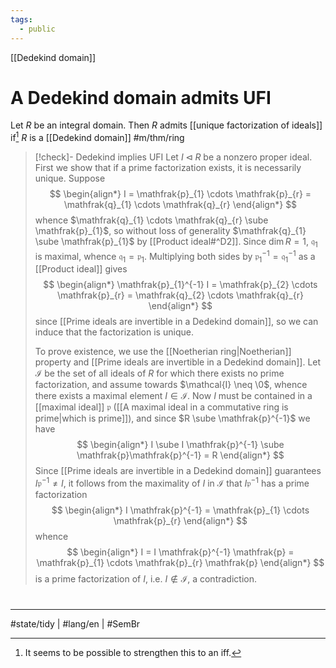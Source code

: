 ```yaml
---
tags:
  - public
---
```

[[Dedekind domain]]
# A Dedekind domain admits UFI

Let $R$ be an integral domain.
Then $R$ admits [[unique factorization of ideals]] if[^iff] $R$ is a [[Dedekind domain]] #m/thm/ring 

> [!check]- Dedekind implies UFI
> Let $I \triangleleft R$ be a nonzero proper ideal.
> First we show that if a prime factorization exists, it is necessarily unique.
> Suppose
> $$
> \begin{align*}
>  I = \mathfrak{p}_{1} \cdots \mathfrak{p}_{r} = \mathfrak{q}_{1} \cdots \mathfrak{q}_{r} 
> \end{align*}
> $$
> whence $\mathfrak{q}_{1} \cdots \mathfrak{q}_{r} \sube \mathfrak{p}_{1}$,
> so without loss of generality $\mathfrak{q}_{1} \sube \mathfrak{p}_{1}$ by [[Product ideal#^D2]].
> Since $\dim R = 1$, $\mathfrak{q}_{1}$ is maximal, whence $\mathfrak{q}_{1} = \mathfrak{p}_{1}$.
> Multiplying both sides by $\mathfrak{p}_{1}^{-1} = \mathfrak{q}_{1}^{-1}$ as a [[Product ideal]] gives
> $$
> \begin{align*}
> \mathfrak{p}_{1}^{-1} I = \mathfrak{p}_{2} \cdots \mathfrak{p}_{r} = \mathfrak{q}_{2} \cdots \mathfrak{q}_{r}
> \end{align*}
> $$
> since [[Prime ideals are invertible in a Dedekind domain]],
> so we can induce that the factorization is unique.
> 
> To prove existence, we use the [[Noetherian ring|Noetherian]] property and [[Prime ideals are invertible in a Dedekind domain]].
> Let $\mathcal{I}$ be the set of all ideals of $R$ for which there exists no prime factorization,
> and assume towards $\mathcal{I} \neq \0$, whence there exists a maximal element $I \in \mathcal{I}$.
> Now $I$ must be contained in a [[maximal ideal]] $\mathfrak{p}$ ([[A maximal ideal in a commutative ring is prime|which is prime]]), and since $R \sube \mathfrak{p}^{-1}$ we have
> $$
> \begin{align*}
> I \sube I \mathfrak{p}^{-1} \sube \mathfrak{p}\mathfrak{p}^{-1} = R
> \end{align*}
> $$
> Since [[Prime ideals are invertible in a Dedekind domain]] guarantees $I\mathfrak{p}^{-1} \neq I$,
> it follows from the maximality of $I$ in $\mathcal{I}$ that $I \mathfrak{p}^{-1}$ has a prime factorization
> $$
> \begin{align*}
> I \mathfrak{p}^{-1} = \mathfrak{p}_{1} \cdots \mathfrak{p}_{r}
> \end{align*}
> $$
> whence
> $$
> \begin{align*}
> I = I \mathfrak{p}^{-1} \mathfrak{p} = \mathfrak{p}_{1} \cdots \mathfrak{p}_{r} \mathfrak{p}
> \end{align*}
> $$
> is a prime factorization of $I$, i.e. $I \notin \mathcal{I}$, a contradiction. <span class="QED"/>

  [^iff]: It seems to be possible to strengthen this to an iff.

#
---
#state/tidy | #lang/en | #SemBr

